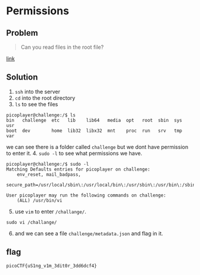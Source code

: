 # Permissions
## Problem
> Can you read files in the root file?

[link](https://play.picoctf.org/practice/challenge/363)
## Solution
1. `ssh` into the server
2. `cd` into the root directory
3. `ls` to see the files
```shell
picoplayer@challenge:/$ ls
bin   challenge  etc   lib    lib64   media  opt   root  sbin  sys  usr
boot  dev        home  lib32  libx32  mnt    proc  run   srv   tmp  var
```
we can see there is a folder called `challenge` but we dont have permission to enter it.
4. `sudo -l` to see what permissions we have.
```shell
picoplayer@challenge:/$ sudo -l
Matching Defaults entries for picoplayer on challenge:
    env_reset, mail_badpass,
    secure_path=/usr/local/sbin\:/usr/local/bin\:/usr/sbin\:/usr/bin\:/sbin\:/bin\:/snap/bin

User picoplayer may run the following commands on challenge:
    (ALL) /usr/bin/vi
```
5. use `vim` to enter `/challange/`.
```shell
sudo vi /challange/
```
6. and we can see a file `challenge/metadata.json` and flag in it.
## flag
`picoCTF{uS1ng_v1m_3dit0r_3dd6dcf4}`